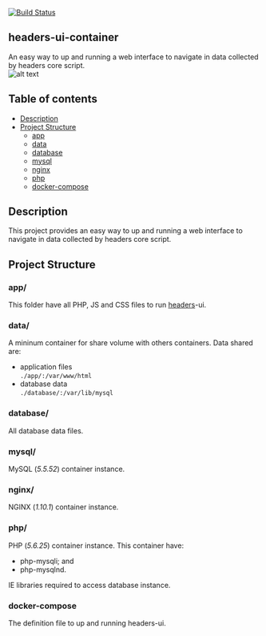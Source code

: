 [![Build Status](https://travis-ci.org/amenezes/headers-ui-container.svg?branch=master)](https://travis-ci.org/amenezes/headers-ui-container)
## headers-ui-container
An easy way to up and running a web interface to navigate in data collected by headers core script.  
![alt text](https://github.com/oshp/headers/blob/master/docs/strict-transport-security.png)

## Table of contents
* [Description](#description)
* [Project Structure](#project-structure)  
  * [app](#app)  
  * [data](#data)  
  * [database](#database)  
  * [mysql](#mysql)  
  * [nginx](#nginx)  
  * [php](#php)
  * [docker-compose](#docker-compose)

## Description  
This project provides an easy way to up and running a web interface to navigate in data collected by headers core script.

## Project Structure
### app/
This folder have all PHP, JS and CSS files to run [headers](https://github.com/oshp/headers)-ui.

### data/
A mininum container for share volume with others containers. Data shared are:
- application files  
`./app/:/var/www/html`
- database data  
`./database/:/var/lib/mysql`

### database/
All database data files.

### mysql/
MySQL (*5.5.52*) container instance.

### nginx/
NGINX (*1.10.1*) container instance.

### php/
PHP (*5.6.25*) container instance. This container have:
 - php-mysqli; and
 - php-mysqlnd.

IE libraries required to access database instance.

### docker-compose  
The definition file to up and running headers-ui.
